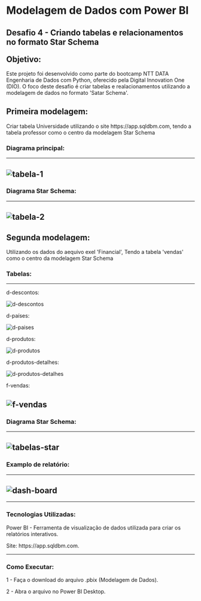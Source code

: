 <h1>Modelagem de Dados com Power BI</h1> 

<h2>Desafio 4 - Criando tabelas e relacionamentos no formato Star Schema
<p></p>
Objetivo:</h2>

<p>Este projeto foi desenvolvido como parte do bootcamp NTT DATA Engenharia de Dados com Python, oferecido pela Digital Innovation One (DIO). O foco deste desafio é criar tabelas e realacionamentos utilizando a modelagem de dados no formato 'Satar Schema'.</p>


## Primeira modelagem:

<p>Criar tabela Universidade utilizando o site https://app.sqldbm.com, tendo a tabela professor como o centro da modelagem Star Schema</p>

### Diagrama principal:

-------------------------------------------------------
![tabela-1](https://github.com/user-attachments/assets/8e13e2f1-187c-4c19-b90b-4fafda0e4bdc)
-------------------------------------------------------

### Diagrama Star Schema:

-------------------------------------------------------
![tabela-2](https://github.com/user-attachments/assets/a01811ee-39f6-4d2f-a325-bfb4109fe1b5)
-------------------------------------------------------

## Segunda modelagem:

<p>Utilizando os dados do aequivo exel 'Financial', Tendo a tabela 'vendas' como o centro da modelagem Star Schema</p>

### Tabelas:

-------------------------------------------------------
<p>d-descontos:</p>

![d-descontos](https://github.com/user-attachments/assets/2a7312ac-465c-4770-be16-c3f69cd81705)

<p>d-países:</p>

![d-paises](https://github.com/user-attachments/assets/ecf5f49c-5350-467b-a9a8-e9f6e9a5097b)

<p>d-produtos:</p>

![d-produtos](https://github.com/user-attachments/assets/5930ec97-7d0b-4f9d-b265-f0ff09a978dd)

<p>d-produtos-detalhes:</p>

![d-produtos-detalhes](https://github.com/user-attachments/assets/f150d0f0-df2e-414e-a261-e42d0dc8b76a)

<p>f-vendas:</p>

![f-vendas](https://github.com/user-attachments/assets/611af370-d1fa-4046-9e02-ac035daebc07)
-------------------------------------------------------

### Diagrama Star Schema:

-------------------------------------------------------
![tabelas-star](https://github.com/user-attachments/assets/c35e8f7a-2c30-4a71-85ab-6bdc58fcf581)
-------------------------------------------------------

### Examplo de relatório:

-------------------------------------------------------
![dash-board](https://github.com/user-attachments/assets/296a916a-488c-49bf-822f-7aabdbdec30c)
-------------------------------------------------------

-----------------------------------------------------------
### Tecnologias Utilizadas:

<p>Power BI - Ferramenta de visualização de dados utilizada para criar os relatórios interativos.</p>
<p>Site: https://app.sqldbm.com.</p>

-----------------------------------------------------------
### Como Executar:

1 - Faça o download do arquivo .pbix (Modelagem de Dados).

2 - Abra o arquivo no Power BI Desktop.
